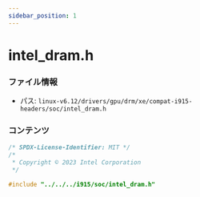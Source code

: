 ```yaml
---
sidebar_position: 1
---
```

# intel_dram.h

### ファイル情報

- パス: `linux-v6.12/drivers/gpu/drm/xe/compat-i915-headers/soc/intel_dram.h`

### コンテンツ

```h
/* SPDX-License-Identifier: MIT */
/*
 * Copyright © 2023 Intel Corporation
 */

#include "../../../i915/soc/intel_dram.h"

```
